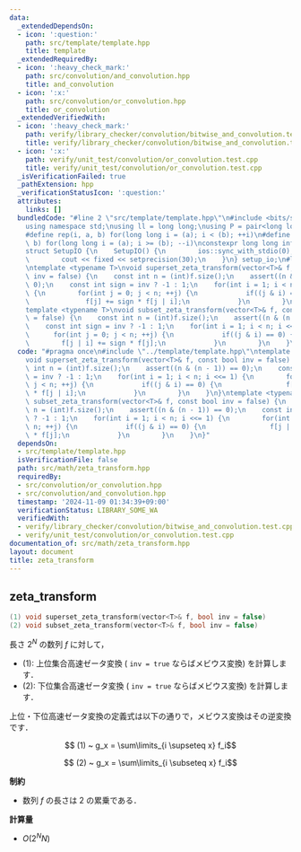 ```yaml
---
data:
  _extendedDependsOn:
  - icon: ':question:'
    path: src/template/template.hpp
    title: template
  _extendedRequiredBy:
  - icon: ':heavy_check_mark:'
    path: src/convolution/and_convolution.hpp
    title: and_convolution
  - icon: ':x:'
    path: src/convolution/or_convolution.hpp
    title: or_convolution
  _extendedVerifiedWith:
  - icon: ':heavy_check_mark:'
    path: verify/library_checker/convolution/bitwise_and_convolution.test.cpp
    title: verify/library_checker/convolution/bitwise_and_convolution.test.cpp
  - icon: ':x:'
    path: verify/unit_test/convolution/or_convolution.test.cpp
    title: verify/unit_test/convolution/or_convolution.test.cpp
  _isVerificationFailed: true
  _pathExtension: hpp
  _verificationStatusIcon: ':question:'
  attributes:
    links: []
  bundledCode: "#line 2 \"src/template/template.hpp\"\n#include <bits/stdc++.h>\n\
    using namespace std;\nusing ll = long long;\nusing P = pair<long long, long long>;\n\
    #define rep(i, a, b) for(long long i = (a); i < (b); ++i)\n#define rrep(i, a,\
    \ b) for(long long i = (a); i >= (b); --i)\nconstexpr long long inf = 4e18;\n\
    struct SetupIO {\n    SetupIO() {\n        ios::sync_with_stdio(0);\n        cin.tie(0);\n\
    \        cout << fixed << setprecision(30);\n    }\n} setup_io;\n#line 3 \"src/math/zeta_transform.hpp\"\
    \ntemplate <typename T>\nvoid superset_zeta_transform(vector<T>& f, const bool\
    \ inv = false) {\n    const int n = (int)f.size();\n    assert((n & (n - 1)) ==\
    \ 0);\n    const int sign = inv ? -1 : 1;\n    for(int i = 1; i < n; i <<= 1)\
    \ {\n        for(int j = 0; j < n; ++j) {\n            if((j & i) == 0) {\n  \
    \              f[j] += sign * f[j | i];\n            }\n        }\n    }\n}\n\
    template <typename T>\nvoid subset_zeta_transform(vector<T>& f, const bool inv\
    \ = false) {\n    const int n = (int)f.size();\n    assert((n & (n - 1)) == 0);\n\
    \    const int sign = inv ? -1 : 1;\n    for(int i = 1; i < n; i <<= 1) {\n  \
    \      for(int j = 0; j < n; ++j) {\n            if((j & i) == 0) {\n        \
    \        f[j | i] += sign * f[j];\n            }\n        }\n    }\n}\n"
  code: "#pragma once\n#include \"../template/template.hpp\"\ntemplate <typename T>\n\
    void superset_zeta_transform(vector<T>& f, const bool inv = false) {\n    const\
    \ int n = (int)f.size();\n    assert((n & (n - 1)) == 0);\n    const int sign\
    \ = inv ? -1 : 1;\n    for(int i = 1; i < n; i <<= 1) {\n        for(int j = 0;\
    \ j < n; ++j) {\n            if((j & i) == 0) {\n                f[j] += sign\
    \ * f[j | i];\n            }\n        }\n    }\n}\ntemplate <typename T>\nvoid\
    \ subset_zeta_transform(vector<T>& f, const bool inv = false) {\n    const int\
    \ n = (int)f.size();\n    assert((n & (n - 1)) == 0);\n    const int sign = inv\
    \ ? -1 : 1;\n    for(int i = 1; i < n; i <<= 1) {\n        for(int j = 0; j <\
    \ n; ++j) {\n            if((j & i) == 0) {\n                f[j | i] += sign\
    \ * f[j];\n            }\n        }\n    }\n}"
  dependsOn:
  - src/template/template.hpp
  isVerificationFile: false
  path: src/math/zeta_transform.hpp
  requiredBy:
  - src/convolution/or_convolution.hpp
  - src/convolution/and_convolution.hpp
  timestamp: '2024-11-09 01:34:39+09:00'
  verificationStatus: LIBRARY_SOME_WA
  verifiedWith:
  - verify/library_checker/convolution/bitwise_and_convolution.test.cpp
  - verify/unit_test/convolution/or_convolution.test.cpp
documentation_of: src/math/zeta_transform.hpp
layout: document
title: zeta_transform
---
```


## zeta_transform

```cpp
(1) void superset_zeta_transform(vector<T>& f, bool inv = false)
(2) void subset_zeta_transform(vector<T>& f, bool inv = false)
```

長さ $2^N$ の数列 $f$ に対して，

- (1): 上位集合高速ゼータ変換 ( `inv = true` ならばメビウス変換) を計算します．
- (2): 下位集合高速ゼータ変換 ( `inv = true` ならばメビウス変換) を計算します．

上位・下位高速ゼータ変換の定義式は以下の通りで，メビウス変換はその逆変換です．

$$ (1) ~ g_x = \sum\limits_{i \supseteq x} f_i$$

$$ (2) ~ g_x = \sum\limits_{i \subseteq x} f_i$$

**制約**

- 数列 $f$ の長さは $2$ の累乗である．

**計算量**

- $O(2^N N)$